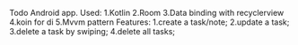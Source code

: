 Todo Android app.
Used:
  1.Kotlin
  2.Room
  3.Data binding with recyclerview
  4.koin for di
  5.Mvvm pattern
Features:
  1.create a task/note;
  2.update a task;
  3.delete a task by swiping;
  4.delete all tasks;

